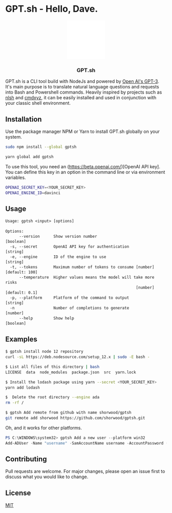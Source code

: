 # GPT.sh - Hello, Dave.

<p align="center">
  <a href="https://github.com/shorwood/gptsh">
    <img src="assets/gptsh-logo.png" alt="GPT.sh" width="120" height="120">
  </a>

  <h3 align="center">GPT.sh</h3>
</p>

GPT.sh is a CLI tool build with NodeJs and powered by [Open AI's GPT-3](https://openai.com/). It's main purpose is to translate natural language questions and requests into Bash and Powershell commands. Heavily inspired by projects such as [nlsh](https://vimeo.com/427943407/98fe5258a7) and [cmdxyz](https://cmd.xyz/), it can be easily installed and used in conjunction with your classic shell environment.

## Installation

Use the package manager NPM or Yarn to install GPT.sh globally on your system.

```bash
sudo npm install --global gptsh
```

```bash
yarn global add gptsh
```

To use this tool, you need an (https://beta.openai.com/)[OpenAI API key]. You can define this key in an option in the command line or via environment variables.
```bash
OPENAI_SECRET_KEY=<YOUR_SECRET_KEY>
OPENAI_ENGINE_ID=davinci
```

## Usage


```
Usage: gptsh <input> [options]

Options:
      --version      Show version number                               [boolean]
  -s, --secret       OpenAI API key for authentication                  [string]
  -e, --engine       ID of the engine to use                            [string]
  -t, --tokens       Maximum number of tokens to consume [number] [default: 100]
      --temperature  Higher values means the model will take more risks
                                                         [number] [default: 0.1]
  -p, --platform     Platform of the command to output                  [string]
  -n                 Number of completions to generate                  [number]
      --help         Show help                                         [boolean]
```

## Examples
```bash
$ gptsh install node 12 repository
curl -sL https://deb.nodesource.com/setup_12.x | sudo -E bash -
```

```bash
$ List all files of this directory | bash
LICENSE  data  node_modules  package.json  src  yarn.lock
```

```bash
$ Install the lodash package using yarn --secret <YOUR_SECRET_KEY>
yarn add lodash
```

```bash
$  Delete the root directory --engine ada
rm -rf /
```

```bash
$ gptsh Add remote from github with name shorwood/gptsh
git remote add shorwood https://github.com/shorwood/gptsh.git
```

Oh, and it works for other platforms.
```powershell
PS C:\WINDOWS\system32> gptsh Add a new user --platform win32
Add-ADUser -Name "username" -SamAccountName username -AccountPassword (Read-Host -AsSecureString "Password") -Enabled $true -ChangePasswordAtLogon $false
```

## Contributing
Pull requests are welcome. For major changes, please open an issue first to discuss what you would like to change.

## License
[MIT](https://choosealicense.com/licenses/mit/)
